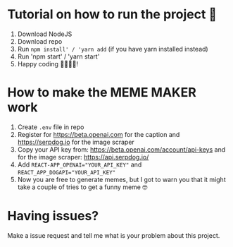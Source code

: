 # Tutorial on how to run the project 🎊

1. Download NodeJS
2. Download repo
3. Run `npm install' / 'yarn add` (if you have yarn installed instead)
4. Run 'npm start' / 'yarn start'
5. Happy coding 👨‍💻👩‍💻!

# How to make the MEME MAKER work

1. Create `.env` file in repo
2. Register for https://beta.openai.com for the caption and https://serpdog.io for the image scraper
3. Copy your API key from: https://beta.openai.com/account/api-keys and for the image scraper: https://api.serpdog.io/ 
4. Add `REACT-APP_OPENAI="YOUR_API_KEY"` and `REACT_APP_DOGAPI="YOUR_API_KEY"`
5. Now you are free to generate memes, but I got to warn you that it might take a couple of tries to get a funny meme 🤓

# Having issues?

Make a issue request and tell me what is your problem about this project.

